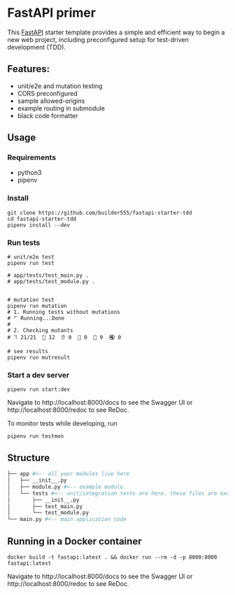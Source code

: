 # FastAPI primer

This [FastAPI](https://fastapi.tiangolo.com) starter template provides a simple and efficient way to begin a new web project, including preconfigured setup for test-driven development (TDD).

## Features:

* unit/e2e and mutation testing
* CORS preconfigured
* sample allowed-origins
* example routing in submodule
* black code formatter

## Usage

### Requirements

* python3
* pipenv

### Install

```shell
git clone https://github.com/builder555/fastapi-starter-tdd
cd fastapi-starter-tdd
pipenv install --dev
```

### Run tests
```shell
# unit/e2e test
pipenv run test

# app/tests/test_main.py .
# app/tests/test_module.py .


# mutation test
pipenv run mutation
# 1. Running tests without mutations
# ⠋ Running...Done
#
# 2. Checking mutants
# ⠹ 21/21  🎉 12  ⏰ 0  🤔 0  🙁 9  🔇 0

# see results
pipenv run mutresult
```

### Start a dev server

```shell
pipenv run start:dev
```

Navigate to http://localhost:8000/docs to see the Swagger UI or http://localhost:8000/redoc to see ReDoc.

To monitor tests while developing, run

```shell
pipenv run testmon
```

## Structure

```bash
├── app #<-- all your modules live here
│   ├── __init__.py
│   ├── module.py #<-- example module
│   └── tests #<-- unit/integration tests are here. these files are excluded from mutation
│       ├── __init__.py
│       ├── test_main.py
│       └── test_module.py
└── main.py #<-- main application code
```

## Running in a Docker container

```
docker build -t fastapi:latest . && docker run --rm -d -p 8000:8000 fastapi:latest
```

Navigate to http://localhost:8000/docs to see the Swagger UI or http://localhost:8000/redoc to see ReDoc.
